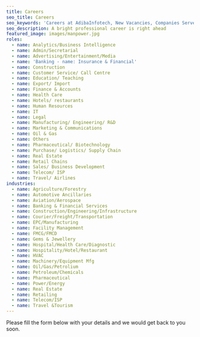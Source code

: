 ```yaml
---
title: Careers
seo_title: Careers
seo_keywords: 'Careers at AdibaInfotech, New Vacancies, Companies Served, Job Inerview'
seo_description: A bright professional career is right ahead
featured_image: images/manpower.jpg
roles:
  - name: Analytics/Business Intelligence
  - name: Admin/Secretarial
  - name: Advertising/Entertainment/Media
  - name: 'Banking - name: Insurance & Financial'
  - name: Construction
  - name: Customer Service/ Call Centre
  - name: Education/ Teaching
  - name: Export/ Import
  - name: Finance & Accounts
  - name: Health Care
  - name: Hotels/ restaurants
  - name: Human Resources
  - name: IT
  - name: Legal
  - name: Manufacturing/ Engineering/ R&D
  - name: Marketing & Communications
  - name: Oil & Gas
  - name: Others
  - name: Pharmaceutical/ Biotechnology
  - name: Purchase/ Logistics/ Supply Chain
  - name: Real Estate
  - name: Retail Chains
  - name: Sales/ Business Development
  - name: Telecom/ ISP
  - name: Travel/ Airlines
industries:
  - name: Agriculture/Forestry
  - name: Automotive Ancillaries
  - name: Aviation/Aerospace
  - name: Banking & Financial Services
  - name: Construction/Engineering/Infrastructure
  - name: Courier/Freight/Transportation
  - name: EPC/Manufacturing
  - name: Facility Management
  - name: FMCG/FMCD
  - name: Gems & Jewellery
  - name: Hospital/Health Care/Diagnostic
  - name: Hospitality/Hotel/Restaurant
  - name: HVAC
  - name: Machinery/Equipment Mfg
  - name: Oil/Gas/Petrolium
  - name: Petroleum/Chemicals
  - name: Pharmaceutical
  - name: Power/Energy
  - name: Real Estate
  - name: Retailing
  - name: Telecom/ISP
  - name: Travel &Tourism
---
```

Please fill the form below with your details and we would get back to you soon.
